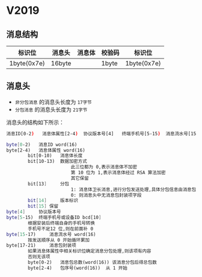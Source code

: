 # V2019

## 消息结构

标识位        |消息头        |消息体        |校验码        |标识位
------------|-----------|-----------|-----------|------
1byte(0x7e)    |16byte        |			|1byte        |1byte(0x7e)

## 消息头

- `非分包消息` 的消息头长度为 `17字节`
- `分包消息` 的消息头长度为 `21字节`

消息头的结构如下所示：

```sh
消息ID[0-2)	消息体属性[2-4)	协议版本号[4]   终端手机号[5-15)	消息流水号[15-17)	消息包封装项[17-21)

byte[0-2) 	消息ID word(16)
byte[2-4) 	消息体属性 word(16)
		bit[0-10)	消息体长度
		bit[10-13)	数据加密方式
						此三位都为 0,表示消息体不加密
						第 10 位为 1,表示消息体经过 RSA 算法加密
						其它保留
		bit[13]		分包
						1: 消息体卫长消息,进行分包发送处理,具体分包信息由消息包封装项决定
						0: 则消息头中无消息包封装项字段
		bit[14]	    版本标识
		bit[15]	保留
byte[4]     协议版本号
byte[5-15) 	终端手机号或设备ID bcd[10]
		根据安装后终端自身的手机号转换
		手机号不足12 位,则在前面补 0
byte[15-17) 	消息流水号 word(16)
		按发送顺序从 0 开始循环累加
byte[17-21) 	消息包封装项
        如果消息体属性中相关标识位确定消息分包处理,则该项有内容
		否则无该项
		byte[0-2)	消息包总数(word(16)) 该消息分包后得总包数
		byte[2-4)	包序号(word(16))  从 1 开始
```

